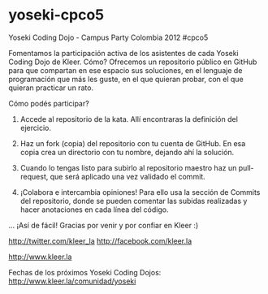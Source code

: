 yoseki-cpco5
============

Yoseki Coding Dojo - Campus Party Colombia 2012 #cpco5


Fomentamos la participación activa de los asistentes de cada Yoseki Coding Dojo de Kleer.
Cómo? Ofrecemos un repositorio público en GitHub para que compartan en ese espacio sus soluciones, en el lenguaje de programación que más les guste, en el que quieran probar, con el que quieran practicar un rato.

Cómo podés participar?

1) Accede al repositorio de la kata. Allí encontraras la definición del ejercicio.

2) Haz un fork (copia) del repositorio con tu cuenta de GitHub. En esa copia crea un directorio con tu nombre, dejando ahí la solución.

3) Cuando lo tengas listo para subirlo al repositorio maestro haz un pull-request, que será aplicado una vez validado el commit.

4) ¡Colabora e intercambia opiniones! Para ello usa la sección de Commits del repositorio, donde se pueden comentar las subidas realizadas y hacer anotaciones en cada línea del código.

... ¡Así de fácil! Gracias por venir y por confiar en Kleer :)

http://twitter.com/kleer_la
http://facebook.com/kleer.la

http://www.kleer.la

Fechas de los próximos Yoseki Coding Dojos: http://www.kleer.la/comunidad/yoseki
